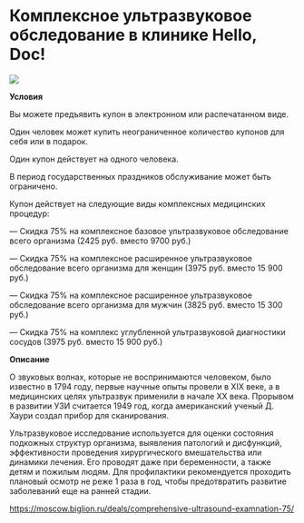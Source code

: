 # Комплексное ультразвуковое обследование в клинике Hello, Doc!
![](https://st.biglion.ru/c/w/672/h/378/cfs25/deal_offer/e4/b0/e4b035d4df95da81bf674833e250548e.jpg)

**Условия**

Вы можете предъявить купон в электронном или распечатанном виде.

Один человек может купить неограниченное количество купонов для себя или в подарок.

Один купон действует на одного человека.

В период государственных праздников обслуживание может быть ограничено.

Купон действует на следующие виды комплексных медицинских процедур:

— Скидка 75% на комплексное базовое ультразвуковое обследование всего организма (2425 руб. вместо 9700 руб.)

— Скидка 75% на комплексное расширенное ультразвуковое обследование всего организма для женщин (3975 руб. вместо 15 900 руб.)

— Скидка 75% на комплексное расширенное ультразвуковое обследование всего организма для мужчин (3825 руб. вместо 15 300 руб.)

— Скидка 75% на комплекс углубленной ультразвуковой диагностики сосудов (3975 руб. вместо 15 900 руб.)

**Описание**

О звуковых волнах, которые не воспринимаются человеком, было известно в 1794 году, первые научные опыты провели в XIX веке, а в медицинских целях ультразвук применили в начале XX века. Прорывом в развитии УЗИ считается 1949 год, когда американский ученый Д. Хаури создал прибор для сканирования.

Ультразвуковое исследование используется для оценки состояния подкожных структур организма, выявления патологий и дисфункций, эффективности проведения хирургического вмешательства или динамики лечения. Его проводят даже при беременности, а также детям и пожилым людям. Для профилактики рекомендуется проходить плановый осмотр не реже 1 раза в год, чтобы предотвратить развитие заболеваний еще на ранней стадии.

https://moscow.biglion.ru/deals/comprehensive-ultrasound-examnation-75/
